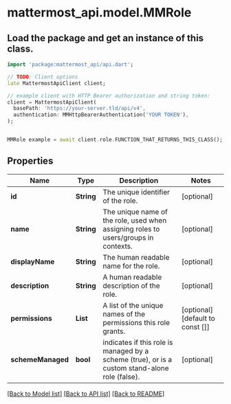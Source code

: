 # mattermost_api.model.MMRole

## Load the package and get an instance of this class.
```dart
import 'package:mattermost_api/api.dart';

// TODO: Client options
late MattermostApiClient client;

// example client with HTTP Bearer authorization and string token:
client = MattermostApiClient(
  basePath: 'https://your-server.tld/api/v4',
  authentication: MMHttpBearerAuthentication('YOUR TOKEN'),
);


MMRole example = await client.role.FUNCTION_THAT_RETURNS_THIS_CLASS();

```

## Properties
Name | Type | Description | Notes
------------ | ------------- | ------------- | -------------
**id** | **String** | The unique identifier of the role. | [optional] 
**name** | **String** | The unique name of the role, used when assigning roles to users/groups in contexts. | [optional] 
**displayName** | **String** | The human readable name for the role. | [optional] 
**description** | **String** | A human readable description of the role. | [optional] 
**permissions** | **List<String>** | A list of the unique names of the permissions this role grants. | [optional] [default to const []]
**schemeManaged** | **bool** | indicates if this role is managed by a scheme (true), or is a custom stand-alone role (false). | [optional] 

[[Back to Model list]](../GENERATED_README.md#documentation-for-models) [[Back to API list]](../GENERATED_README.md#documentation-for-api-endpoints) [[Back to README]](../GENERATED_README.md)


